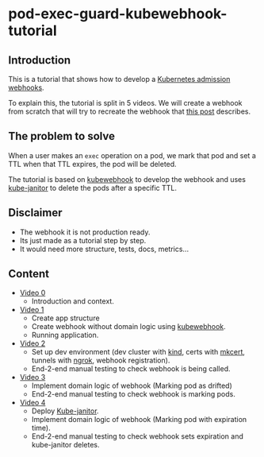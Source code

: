 # pod-exec-guard-kubewebhook-tutorial

## Introduction

This is a tutorial that shows how to develop a [Kubernetes admission webhooks][k8s-webhooks].

To explain this, the tutorial is split in 5 videos. We will create a webhook from scratch that will try to
recreate the webhook that [this post][wh-post] describes.

## The problem to solve

When a user makes an `exec` operation on a pod, we mark that pod and set a TTL
when that TTL expires, the pod will be deleted.

The tutorial is based on [kubewebhook] to develop the webhook and uses [kube-janitor] to delete the pods after
a specific TTL.

## Disclaimer

- The webhook it is not production ready.
- Its just made as a tutorial step by step.
- It would need more structure, tests, docs, metrics...

## Content

- [Video 0][video0]
  - Introduction and context.
- [Video 1][video1]
  - Create app structure
  - Create webhook without domain logic using [kubewebhook].
  - Running application.
- [Video 2][video2]
  - Set up dev environment (dev cluster with [kind], certs with [mkcert], tunnels with [ngrok], webhook registration).
  - End-2-end manual testing to check webhook is being called.
- [Video 3][video3]
  - Implement domain logic of webhook (Marking pod as drifted)
  - End-2-end manual testing to check webhook is marking pods.
- [Video 4][video4]
  - Deploy [Kube-janitor].
  - Implement domain logic of webhook (Marking pod with expiration time).
  - End-2-end manual testing to check webhook sets expiration and kube-janitor deletes.

[wh-post]: https://medium.com/box-tech-blog/using-k8s-admission-controllers-to-detect-container-drift-at-runtime-cc0f6c67c583
[k8s-webhooks]: https://kubernetes.io/docs/reference/access-authn-authz/extensible-admission-controllers
[kubewebhook]: https://github.com/slok/kubewebhook
[kind]: https://kind.sigs.k8s.io/
[kube-janitor]: https://codeberg.org/hjacobs/kube-janitor
[mkcert]: https://github.com/FiloSottile/mkcert
[ngrok]: https://ngrok.com/
[video0]: https://drive.google.com/file/d/1svMFVFESCUqHxKG41SWnJoVchBQ2cxhc/view?usp=sharing
[video1]: https://drive.google.com/file/d/151nr5QrPRNE3r6xqZJxKzNGzm6u4crZo/view?usp=sharing
[video2]: https://drive.google.com/file/d/1FBWOvpEZMBqGMiuuo4c5Snj_EYVP0seC/view?usp=sharing
[video3]: https://drive.google.com/file/d/1AGDnYJcjaq4uRjplDAdhwmZulJEpcjfz/view?usp=sharing
[video4]: https://drive.google.com/file/d/1VJPI5xwvBnifk0fikKLksvHpY9XfSLAi/view?usp=sharing
